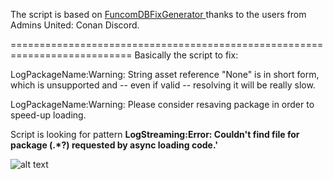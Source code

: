 The script is based on [FuncomDBFixGenerator
](https://github.com/VoidEssy/FuncomDBFixGenerator) thanks to the users from Admins United: Conan Discord.

===========================================================================
Basically the script to fix:
<p>LogPackageName:Warning: String asset reference "None" is in short form, which is unsupported and -- even if valid -- resolving it will be really slow.</p>
<p>LogPackageName:Warning: Please consider resaving package in order to speed-up loading.</p>

Script is looking for pattern  **LogStreaming:Error: Couldn't find file for package (.*?) requested by async loading code.'**

![alt text](https://cdn.discordapp.com/attachments/1077995857108017344/1307897879813161001/image.png?ex=673bfa52&is=673aa8d2&hm=3275126fc46f2da90ba07f63793dab153ab804c22fe2382917a0d5259b4d156a&)

